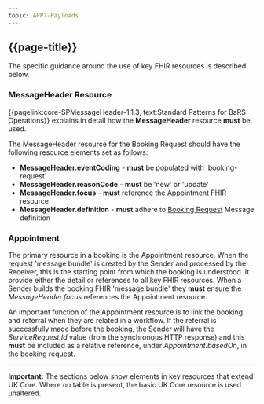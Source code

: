 ```yaml
---
topic: APP7-Payloads
---
```


## {{page-title}}
The specific guidance around the use of key FHIR resources is described below. 

### MessageHeader Resource
{{pagelink:core-SPMessageHeader-1.1.3, text:Standard Patterns for BaRS Operations}} explains in detail how the **MessageHeader** resource **must** be used. 

The MessageHeader resource for the Booking Request should have the following resource elements set as follows:
* **MessageHeader.eventCoding** - **must** be populated with 'booking-request'
* **MessageHeader.reasonCode** - **must** be 'new' or 'update'
* **MessageHeader.focus** - **must** reference the Appointment FHIR resource
* **MessageHeader.definition** - **must** adhere to [Booking Request](https://simplifier.net/NHSBookingandReferrals/MessageDefinition-BARS-MessageDefinition-Booking-Request/~json) Message definition


### Appointment 
The primary resource in a booking is the Appointment resource. When the request 'message bundle' is created by the Sender and processed by the Receiver, this is the starting point from which the booking is understood. It provide either the detail or references to all key FHIR resources. When a Sender builds the booking FHIR 'message bundle' they **must** ensure the *MessageHeader.focus* references the Appointment resource. 

An important function of the Appointment resource is to link the booking and referral when they are related in a workflow. If the referral is successfully made before the booking, the Sender will have the *ServiceRequest.Id* value (from the synchronous HTTP response) and this **must** be included as a relative reference, under *Appointment.basedOn*, in the booking request. 


<hr>

<div markdown="span" class="alert alert-warning" role="alert"><i class="fa fa-warning"></i>
    <b> Important:</b> 
    The sections below show elements in key resources that extend UK Core. Where no table is present, the basic UK Core resource is used unaltered.
</div>
